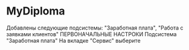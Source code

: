 # MyDiploma
Добавлены следующие подсистемы: "Заработная плата", "Работа с заявками клиентов"
ПЕРВОНАЧАЛЬНЫЕ НАСТРОКИ
Подсистема "Заработная плата"
На вкладке "Сервис" выберите  
